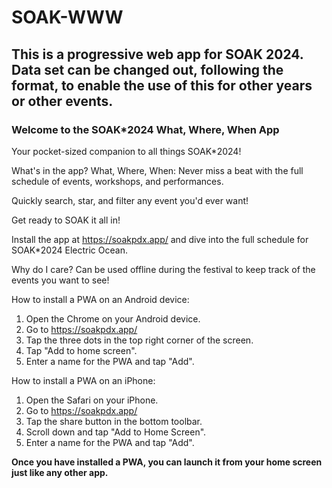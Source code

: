 # SOAK-WWW

## This is a progressive web app for SOAK 2024. Data set can be changed out, following the format, to enable the use of this for other years or other events.

### Welcome to the SOAK\*2024 What, Where, When App

Your pocket-sized companion to all things SOAK\*2024!

What's in the app?
What, Where, When: Never miss a beat with the full schedule of events, workshops, and performances.

Quickly search, star, and filter any event you'd ever want!

Get ready to SOAK it all in!

Install the app at https://soakpdx.app/ and dive into the full schedule for SOAK\*2024 Electric Ocean.

Why do I care?
Can be used offline during the festival to keep track of the events you want to see!

How to install a PWA on an Android device:

1. Open the Chrome on your Android device.
2. Go to https://soakpdx.app/
3. Tap the three dots in the top right corner of the screen.
4. Tap "Add to home screen".
5. Enter a name for the PWA and tap "Add".

How to install a PWA on an iPhone:

1. Open the Safari on your iPhone.
2. Go to https://soakpdx.app/
3. Tap the share button in the bottom toolbar.
4. Scroll down and tap "Add to Home Screen".
5. Enter a name for the PWA and tap "Add".

**Once you have installed a PWA, you can launch it from your home screen just like any other app.**
